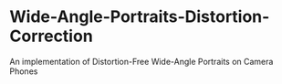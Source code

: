 # Wide-Angle-Portraits-Distortion-Correction
An implementation of Distortion-Free Wide-Angle Portraits on Camera Phones
